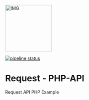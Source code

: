 <p><img alt="IMG" src="https://gitlab.com/thoggs/request-php-api/-/raw/master/source/img/API-512.png" width="150"></p>
<a href="https://gitlab.com/thoggs/request-php-api/-/commits/master"><img alt="pipeline status" src="https://gitlab.com/thoggs/request-php-api/badges/master/pipeline.svg" /></a>

# Request - PHP-API 

Request API PHP Example